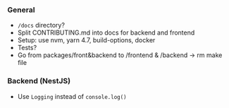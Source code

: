 ### General
- `/docs` directory?
- Split CONTRIBUTING.md into docs for backend and frontend
- Setup: use nvm, yarn 4.7, build-options, docker
- Tests?
- Go from packages/front&backend to /frontend & /backend -> rm make file

### Backend (NestJS)
- Use `Logging` instead of `console.log()`
